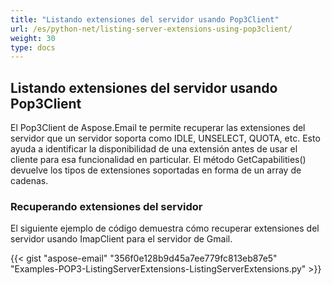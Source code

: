 ```yaml
---
title: "Listando extensiones del servidor usando Pop3Client"
url: /es/python-net/listing-server-extensions-using-pop3client/
weight: 30
type: docs
---
```


## **Listando extensiones del servidor usando Pop3Client**
El Pop3Client de Aspose.Email te permite recuperar las extensiones del servidor que un servidor soporta como IDLE, UNSELECT, QUOTA, etc. Esto ayuda a identificar la disponibilidad de una extensión antes de usar el cliente para esa funcionalidad en particular. El método GetCapabilities() devuelve los tipos de extensiones soportadas en forma de un array de cadenas.
### **Recuperando extensiones del servidor**
El siguiente ejemplo de código demuestra cómo recuperar extensiones del servidor usando ImapClient para el servidor de Gmail.



{{< gist "aspose-email" "356f0e128b9d45a7ee779fc813eb87e5" "Examples-POP3-ListingServerExtensions-ListingServerExtensions.py" >}}